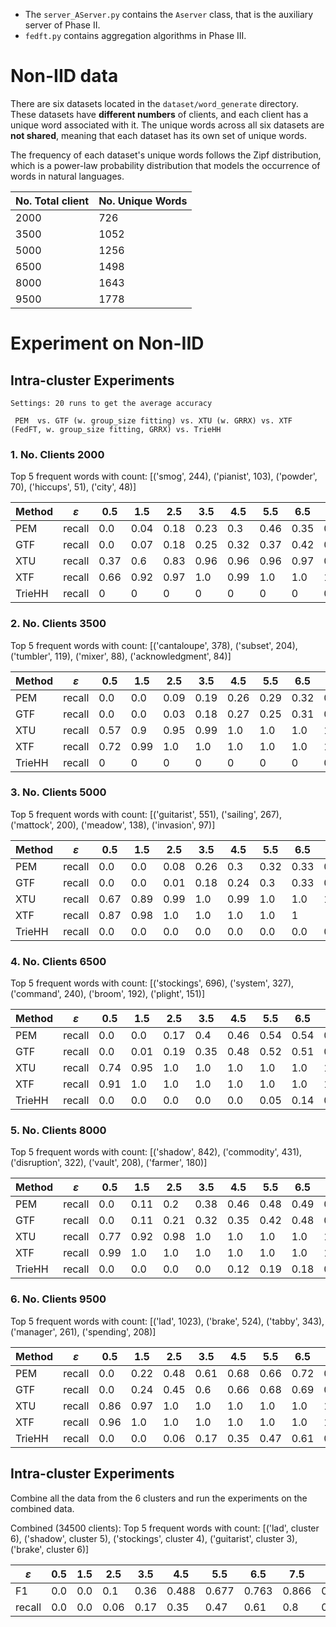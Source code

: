 - The `server_AServer.py` contains the `Aserver` class, that is the auxiliary server of Phase II. 
- `fedft.py` contains aggregation algorithms in Phase III.



# Non-IID data

There are six datasets located in the `dataset/word_generate` directory. These datasets have **different numbers** of clients, and each client has a unique word associated with it. The unique words across all six datasets are **not shared**, meaning that each dataset has its own set of unique words.

The frequency of each dataset's unique words follows the Zipf distribution, which is a power-law probability distribution that models the occurrence of words in natural languages.

|No. Total client| No. Unique Words|
|----|----|
|2000| 726|
|3500| 1052|
|5000| 1256|
|6500| 1498|
|8000| 1643|
|9500| 1778|


# Experiment on Non-IID

## Intra-cluster Experiments
```
Settings: 20 runs to get the average accuracy
 
 PEM  vs. GTF (w. group_size fitting) vs. XTU (w. GRRX) vs. XTF (FedFT, w. group_size fitting, GRRX) vs. TrieHH

```
### 1. No. Clients 2000
Top 5 frequent words with count: [('smog', 244), ('pianist', 103), ('powder', 70), ('hiccups', 51), ('city', 48)]

| Method | $\varepsilon$ | 0.5  | 1.5  | 2.5  | 3.5  | 4.5  | 5.5  | 6.5  | 7.5  | 8.5  | 9.5  |
|--------|-------------|-----|-----|-----|-----|-----|-----|-----|-----|-----|-----|
| PEM    | recall      | 0.0 | 0.04| 0.18| 0.23| 0.3 | 0.46| 0.35| 0.51| 0.44| 0.41|
| GTF    | recall      | 0.0 | 0.07| 0.18| 0.25| 0.32| 0.37| 0.42| 0.42| 0.48| 0.41|
| XTU    | recall      | 0.37| 0.6 | 0.83| 0.96| 0.96| 0.96| 0.97| 0.99| 0.98| 0.96|
| XTF    | recall      | 0.66| 0.92| 0.97| 1.0 | 0.99| 1.0 | 1.0 | 1.0 | 1.0 | 1.0|
| TrieHH |recall|  0 | 0 | 0 | 0 | 0 | 0 | 0 | 0 | 0 | 0 | 

### 2. No. Clients 3500

Top 5 frequent words with count: [('cantaloupe', 378), ('subset', 204), ('tumbler', 119), ('mixer', 88), ('acknowledgment', 84)]


| Method | $\varepsilon$ | 0.5  | 1.5  | 2.5  | 3.5  | 4.5  | 5.5  | 6.5  | 7.5  | 8.5  | 9.5  |
|--------|-------------|-----|-----|-----|-----|-----|-----|-----|-----|-----|-----|
| PEM    | recall      | 0.0 | 0.0 | 0.09| 0.19| 0.26| 0.29| 0.32| 0.29| 0.3 | 0.28|
| GTF    | recall      | 0.0 | 0.0 | 0.03| 0.18| 0.27| 0.25| 0.31| 0.28| 0.28| 0.27|
| XTU    | recall      | 0.57| 0.9 | 0.95| 0.99| 1.0 | 1.0 | 1.0 | 1.0 | 1.0 | 1.0 |
| XTF    | recall      | 0.72| 0.99| 1.0 | 1.0 | 1.0 | 1.0 | 1.0 | 1.0 | 1.0 | 1.0 |
| TrieHH |recall|  0 | 0 | 0 | 0 | 0 | 0 | 0 | 0 | 0 | 0 |



### 3. No. Clients 5000
Top 5 frequent words with count: [('guitarist', 551), ('sailing', 267), ('mattock', 200), ('meadow', 138), ('invasion', 97)]

| Method | $\varepsilon$ | 0.5  | 1.5  | 2.5  | 3.5  | 4.5  | 5.5  | 6.5  | 7.5  | 8.5  | 9.5  |
|--------|-------------|-----|-----|-----|-----|-----|-----|-----|-----|-----|-----|
| PEM    | recall      | 0.0 | 0.0 | 0.08| 0.26| 0.3 | 0.32| 0.33| 0.37| 0.33| 0.36|
| GTF    | recall      | 0.0 | 0.0 | 0.01| 0.18| 0.24| 0.3 | 0.33| 0.37| 0.35| 0.36|
| XTU    | recall      | 0.67| 0.89| 0.99| 1.0 | 0.99| 1.0 | 1.0 | 1.0 | 1.0 | 1.0 |
| XTF    | recall      | 0.87| 0.98| 1.0 | 1.0 | 1.0 | 1.0 | 1
| TrieHH |recall|0.0|0.0|0.0|0.0|0.0|0.0|0.0|0.04|0.13|0.19|


### 4. No. Clients 6500
Top 5 frequent words with count: [('stockings', 696), ('system', 327), ('command', 240), ('broom', 192), ('plight', 151)]

| Method | $\varepsilon$ | 0.5 | 1.5 | 2.5 | 3.5 | 4.5 | 5.5 | 6.5 | 7.5 | 8.5 | 9.5 |
|--------|-------------|-----|-----|-----|-----|-----|-----|-----|-----|-----|-----|
| PEM    | recall      | 0.0 | 0.0 | 0.17| 0.4 | 0.46| 0.54| 0.54| 0.53| 0.54| 0.53|
| GTF    | recall      | 0.0 | 0.01| 0.19| 0.35| 0.48| 0.52| 0.51| 0.49| 0.5 | 0.48|
| XTU    | recall      | 0.74| 0.95| 1.0 | 1.0 | 1.0 | 1.0 | 1.0 | 1.0 | 1.0 | 1.0 |
| XTF    | recall      | 0.91| 1.0 | 1.0 | 1.0 | 1.0 | 1.0 | 1.0 | 1.0 | 1.0 | 1.0 |
|TrieHH |recall| 0.0|0.0|0.0|0.0|0.0|0.05|0.14|0.19|0.2|0.21|



### 5. No. Clients 8000
Top 5 frequent words with count: [('shadow', 842), ('commodity', 431), ('disruption', 322), ('vault', 208), ('farmer', 180)]

| Method | $\varepsilon$ | 0.5 | 1.5 | 2.5 | 3.5 | 4.5 | 5.5 | 6.5 | 7.5 | 8.5 | 9.5 |
|--------|-------------|-----|-----|-----|-----|-----|-----|-----|-----|-----|-----|
| PEM    | recall      | 0.0 | 0.11| 0.2 | 0.38| 0.46| 0.48| 0.49| 0.47| 0.49| 0.5 |
| GTF    | recall      | 0.0 | 0.11| 0.21| 0.32| 0.35| 0.42| 0.48| 0.45| 0.46| 0.45|
| XTU    | recall      | 0.77| 0.92| 0.98| 1.0 | 1.0 | 1.0 | 1.0 | 1.0 | 1.0 | 1.0 |
| XTF    | recall      | 0.99| 1.0 | 1.0 | 1.0 | 1.0 | 1.0 | 1.0 | 1.0 | 1.0 | 1.0 |
|TrieHH|recall| 0.0|0.0|0.0|0.0|0.12|0.19|0.18|0.2|0.24|0.23|



### 6. No. Clients 9500
Top 5 frequent words with count: [('lad', 1023), ('brake', 524), ('tabby', 343), ('manager', 261), ('spending', 208)]


| Method | $\varepsilon$ | 0.5 | 1.5 | 2.5 | 3.5 | 4.5 | 5.5 | 6.5 | 7.5 | 8.5 | 9.5 |
|--------|-------------|-----|-----|-----|-----|-----|-----|-----|-----|-----|-----|
| PEM    | recall      | 0.0 | 0.22| 0.48| 0.61| 0.68| 0.66| 0.72| 0.66| 0.69| 0.71|
| GTF    | recall      | 0.0 | 0.24| 0.45| 0.6 | 0.66| 0.68| 0.69| 0.69| 0.71| 0.67|
| XTU    | recall      | 0.86| 0.97| 1.0 | 1.0 | 1.0 | 1.0 | 1.0 | 1.0 | 1.0 | 1.0 |
| XTF    | recall      | 0.96| 1.0 | 1.0 | 1.0 | 1.0 | 1.0 | 1.0 | 1.0 | 1.0 | 1.0 |
|TrieHH |recall| 0.0|0.0|0.06|0.17|0.35|0.47|0.61|0.8|0.88|0.91|


## Intra-cluster Experiments

Combine all the data from the 6 clusters and run the experiments on the combined data. 



Combined (34500 clients): 
Top 5 frequent words with count: [('lad', cluster 6), ('shadow', cluster 5), ('stockings', cluster 4), ('guitarist', cluster 3), ('brake', cluster 6)]

|$\varepsilon$| 0.5| 1.5| 2.5| 3.5| 4.5| 5.5| 6.5| 7.5| 8.5| 9.5|
|----|----|----|----|----|----|----|----|----|----|----|
|F1|0.0|0.0|0.1|0.36|0.488|0.677|0.763|0.866|0.875|0.942|
|recall| 0.0|0.0|0.06|0.17|0.35|0.47|0.61|0.8|0.88|0.91|

